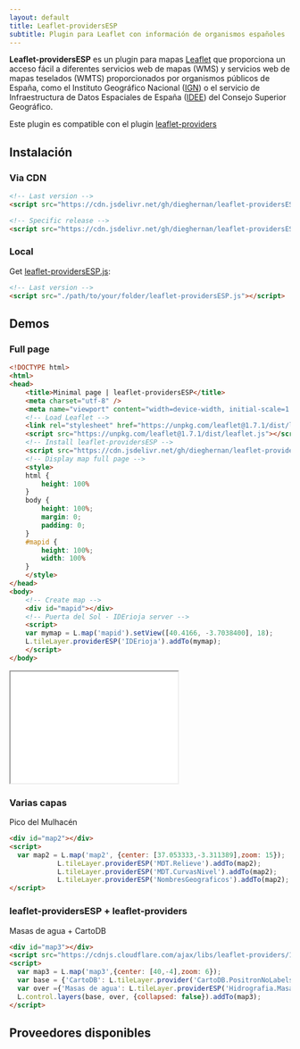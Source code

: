 ```yaml
---
layout: default
title: Leaflet-providersESP
subtitle: Plugin para Leaflet con información de organismos españoles
---
```


**Leaflet-providersESP** es un plugin para mapas [Leaflet](https://leafletjs.com/) que proporciona un acceso fácil a diferentes servicios web de mapas (WMS) y servicios web de mapas teselados (WMTS) proporcionados por organismos públicos de España, como el Instituto Geográfico Nacional ([IGN](https://www.ign.es/web/ign/portal/ide-area-nodo-ide-ign)) o el servicio de Infraestructura de Datos Espaciales de España ([IDEE](https://www.idee.es/directorio-de-servicios)) del Consejo Superior Geográfico.


Este plugin es compatible con el plugin [leaflet-providers](https://github.com/leaflet-extras/leaflet-providers)

## Instalación 

### Via CDN

```html
<!-- Last version -->
<script src="https://cdn.jsdelivr.net/gh/dieghernan/leaflet-providersESP/dist/leaflet-providersESP.min.js"></script>

<!-- Specific release -->
<script src="https://cdn.jsdelivr.net/gh/dieghernan/leaflet-providersESP@version/dist/leaflet-providersESP.min.js"></script>
```

### Local

Get [leaflet-providersESP.js](https://github.com/dieghernan/leaflet-providersESP/tree/master/dist):

```html
<!-- Last version -->
<script src="./path/to/your/folder/leaflet-providersESP.js"></script>
```

## Demos

### Full page
```html
<!DOCTYPE html>
<html>
<head>
	<title>Minimal page | leaflet-providersESP</title>
	<meta charset="utf-8" />
	<meta name="viewport" content="width=device-width, initial-scale=1.0">
	<!-- Load Leaflet -->
	<link rel="stylesheet" href="https://unpkg.com/leaflet@1.7.1/dist/leaflet.css" />
	<script src="https://unpkg.com/leaflet@1.7.1/dist/leaflet.js"></script>
	<!-- Install leaflet-providersESP -->
	<script src="https://cdn.jsdelivr.net/gh/dieghernan/leaflet-providersESP/dist/leaflet-providersESP.min.js"></script>
	<!-- Display map full page -->
	<style>
	html {
		height: 100%
	}
	body {
		height: 100%;
		margin: 0;
		padding: 0;
	}
	#mapid {
		height: 100%;
		width: 100%
	}
	</style>
</head>
<body>
	<!-- Create map -->
	<div id="mapid"></div>
	<!-- Puerta del Sol - IDErioja server -->
	<script>
	var mymap = L.map('mapid').setView([40.4166, -3.7038400], 18);
	L.tileLayer.providerESP('IDErioja').addTo(mymap);
	</script>
</body>
```
<iframe title="Minimal"
    height="200"
    src="/demo/minimal/" class="map embed-responsive embed-responsive-16by9 my-2 chulapa-rounded-lg border border-primary">
</iframe>


### Varias capas

Pico del Mulhacén

```html
<div id="map2"></div>
<script>
  var map2 = L.map('map2', {center: [37.053333,-3.311389],zoom: 15});
			L.tileLayer.providerESP('MDT.Relieve').addTo(map2);
			L.tileLayer.providerESP('MDT.CurvasNivel').addTo(map2);
			L.tileLayer.providerESP('NombresGeograficos').addTo(map2);
</script>
```

### leaflet-providersESP + leaflet-providers

Masas de agua + CartoDB

```html
<div id="map3"></div>
<script src="https://cdnjs.cloudflare.com/ajax/libs/leaflet-providers/1.10.2/leaflet-providers.min.js"></script>
<script>
  var map3 = L.map('map3',{center: [40,-4],zoom: 6});
  var base = {'CartoDB': L.tileLayer.provider('CartoDB.PositronNoLabels').addTo(map3)};
  var over ={'Masas de agua': L.tileLayer.providerESP('Hidrografia.MasaAgua',{transparent: true}).addTo(map3)};
  L.control.layers(base, over, {collapsed: false}).addTo(map3);
</script>
```

## Proveedores disponibles


<p id="pr"></p>
